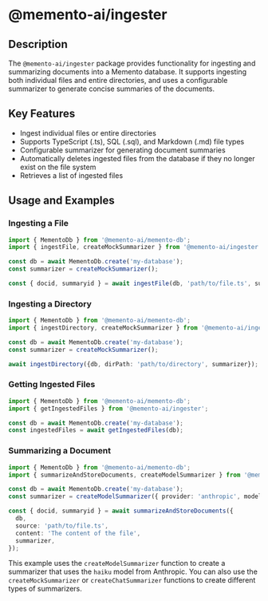 # @memento-ai/ingester
## Description
The `@memento-ai/ingester` package provides functionality for ingesting and summarizing documents into a Memento database. It supports ingesting both individual files and entire directories, and uses a configurable summarizer to generate concise summaries of the documents.

## Key Features
- Ingest individual files or entire directories
- Supports TypeScript (.ts), SQL (.sql), and Markdown (.md) file types
- Configurable summarizer for generating document summaries
- Automatically deletes ingested files from the database if they no longer exist on the file system
- Retrieves a list of ingested files

## Usage and Examples
### Ingesting a File
```typescript
import { MementoDb } from '@memento-ai/memento-db';
import { ingestFile, createMockSummarizer } from '@memento-ai/ingester';

const db = await MementoDb.create('my-database');
const summarizer = createMockSummarizer();

const { docid, summaryid } = await ingestFile(db, 'path/to/file.ts', summarizer);
```

### Ingesting a Directory
```typescript
import { MementoDb } from '@memento-ai/memento-db';
import { ingestDirectory, createMockSummarizer } from '@memento-ai/ingester';

const db = await MementoDb.create('my-database');
const summarizer = createMockSummarizer();

await ingestDirectory({db, dirPath: 'path/to/directory', summarizer});
```

### Getting Ingested Files
```typescript
import { MementoDb } from '@memento-ai/memento-db';
import { getIngestedFiles } from '@memento-ai/ingester';

const db = await MementoDb.create('my-database');
const ingestedFiles = await getIngestedFiles(db);
```

### Summarizing a Document
```typescript
import { MementoDb } from '@memento-ai/memento-db';
import { summarizeAndStoreDocuments, createModelSummarizer } from '@memento-ai/ingester';

const db = await MementoDb.create('my-database');
const summarizer = createModelSummarizer({ provider: 'anthropic', model: 'haiku' });

const { docid, summaryid } = await summarizeAndStoreDocuments({
  db,
  source: 'path/to/file.ts',
  content: 'The content of the file',
  summarizer,
});
```

This example uses the `createModelSummarizer` function to create a summarizer that uses the `haiku` model from Anthropic. You can also use the `createMockSummarizer` or `createChatSummarizer` functions to create different types of summarizers.
